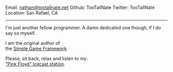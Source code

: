 Email:      nathan@tootallnate.net
Github:     TooTallNate
Twitter:    TooTallNate
Location:   San Rafael, CA

---------

I'm just another fellow programmer. A damn
dedicated one though, if I do say so myself.

I am the original author of<br>
the [Simple Game Framework][].

Please, sit back, relax and listen to my:<br>
["Pink Floyd" Icecast station][NodeFloyd].

[Simple Game Framework]: http://www.simplegameframework.com
[NodeFloyd]: http://tootallnate.net:5555/
